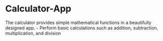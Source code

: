 # Calculator-App
The calculator provides simple mathematical functions in a beautifully designed app.  - Perform basic calculations such as addition, subtraction, multiplication, and division
